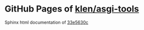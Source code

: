 GitHub Pages of [klen/asgi-tools](https://github.com/klen/asgi-tools.git)
===
Sphinx html documentation of [33e5630c](https://github.com/klen/asgi-tools/tree/33e5630ca2508212c996bbdd743abb82089adc4b)
